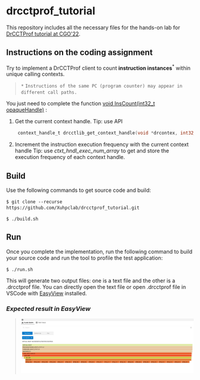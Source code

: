 # drcctprof_tutorial

This repository includes all the necessary files for the hands-on lab for [DrCCTProf tutorial at CGO'22](https://www.xperflab.org/drcctprof/tutorial).

## Instructions on the coding assignment

Try to implement a DrCCTProf client to count **instruction instances**<sup>*</sup> within unique calling contexts.

> `*` `Instructions of the same PC (program counter) may appear in different call paths.`


You just need to complete the function [void InsCount(int32_t opaqueHandle)](https://github.com/Xuhpclab/drcctprof_tutorial/blob/main/src/client.cpp#L42-L55)
:

1. Get the current context handle.
   Tip: use API 
   ```c
    context_handle_t drcctlib_get_context_handle(void *drcontex, int32_t opaqueHandle)
   ```
2. Increment the instruction execution frequency with the current context handle
    Tip: use *ctxt_hndl_exec_num_array*  to get and store the execution frequency of each context handle.

## Build

Use the following commands to get source code and build:

```console
$ git clone --recurse https://github.com/Xuhpclab/drcctprof_tutorial.git
```

```console
$ ./build.sh
```

## Run

Once you complete the implementation, run the following command to build your source code and run the tool to profile the test application:

```console
$ ./run.sh
```

This will generate two output files: one is a text file and the other is a .drcctprof file. You can directly open the text file or open .drcctprof file in VSCode with [EasyView](https://marketplace.visualstudio.com/items?itemName=xuhpclib-easyview.easyview) installed.

### *Expected result in EasyView*

> <div align=center><img src="screenshot.png"/> </div>
